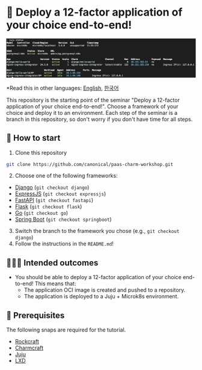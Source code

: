 # 🚀 Deploy a 12-factor application of your choice end-to-end!

<p align="center">
  <img src="./docs/juju_status.png">
</p>

\*Read this in other languages: [English](README.md), [한국어](README.ko.md)

This repository is the starting point of the seminar "Deploy a 12-factor application of your
choice end-to-end!". Choose a framework of your choice and deploy it to an environment. Each step
of the seminar is a branch in this repository, so don't worry if you don't have time for all steps.

## 🌱 How to start

1. Clone this repository

```bash
git clone https://github.com/canonical/paas-charm-workshop.git
```

2. Choose one of the following frameworks:

- [Django](https://github.com/yanksyoon/hello-ubucon/tree/django) (`git checkout django`)
- [ExpressJS](https://github.com/yanksyoon/hello-ubucon/tree/expressjs) (`git checkout expressjs`)
- [FastAPI](https://github.com/yanksyoon/hello-ubucon/tree/fastapi) (`git checkout fastapi`)
- [Flask](https://github.com/yanksyoon/hello-ubucon/tree/flask) (`git checkout flask`)
- [Go](https://github.com/yanksyoon/hello-ubucon/tree/go) (`git checkout go`)
- [Spring Boot](https://github.com/yanksyoon/hello-ubucon/tree/springboot) (`git checkout springboot`)

3. Switch the branch to the framework you chose (e.g., `git checkout django`)
4. Follow the instructions in the `README.md`!

## 👨🏻‍💻 Intended outcomes

- You should be able to deploy a 12-factor application of your choice end-to-end! This means that:
  - The application OCI image is created and pushed to a repository.
  - The application is deployed to a Juju + Microk8s environment.

## 📝 Prerequisites

The following snaps are required for the tutorial.

- [Rockcraft](https://snapcraft.io/rockcraft)
- [Charmcraft](https://snapcraft.io/charmcraft)
- [Juju](https://snapcraft.io/juju)
- [LXD](https://snapcraft.io/lxd)
